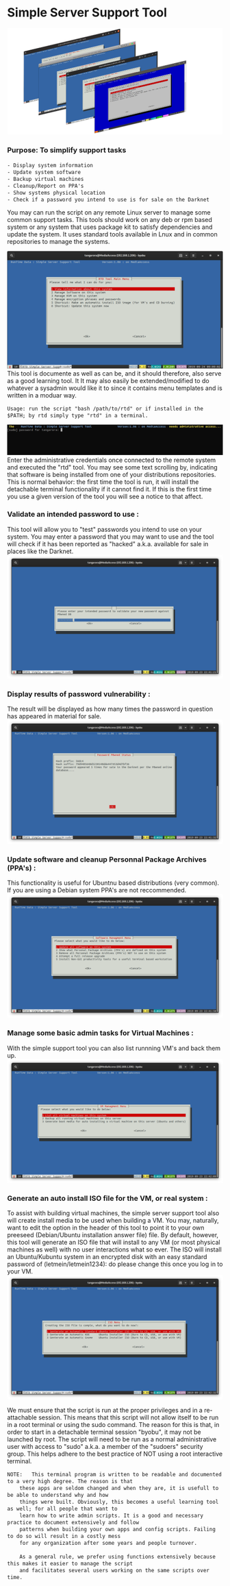 # Simple Server Support Tool

![RTD SSST](Media_files/0-amalgam.png?raw=true "Main Window")


###	Purpose: To simplify support tasks 

	- Display system information 
	- Update system software
	- Backup virtual machines 
	- Cleanup/Report on PPA's
	- Show systems physical location 
	- Check if a password you intend to use is for sale on the Darknet

You may can run the script on any remote Linux server to manage some common support tasks. This tools should work on any deb or rpm based system or any system that uses package kit to satisfy dependencies and update the system. It uses standard tools available in Lnux and in common repositories to manage the systems. 

![RTD SSST](Media_files/11.png?raw=true "Main Window")
This tool is documente as well as can be, and it should therefore, also serve as a good learning tool. It It may also easily be extended/modified to do whatever a sysadmin would like it to since it contains menu templates and is written in a moduar way. 
```
Usage: run the script "bash /path/to/rtd" or if installed in the $PATH; by rtd simply type "rtd" in a terminal.
```


![RTD SSST Screenshot 2](Media_files/10.png?raw=true "Executing the Script")
Enter the administrative credentials once connected to the remote system and executed the "rtd" tool. You may see some text scrolling by, indicating that software is being installed from one of your distributions repositories. This is normal behavior: the first time the tool is run, it will install the detachable terminal functionality if it cannot find it. If this is the first time you use a given version of the tool you will see a notice to that affect. 

### Validate an intended password to use : 
This tool will allow you to "test" passwords you intend to use on your system. You may enter a password that you may want to use and the tool will check if it has been reported as "hacked" a.k.a. available for sale in places like the Darknet.  
![RTD SSST Screenshot 2](Media_files/7-pass.png?raw=true "Testing passwords")
### Display results of password vulnerability : 
The result will be displayed as how many times the password in question has appeared in material for sale.  
![RTD SSST Screenshot 2](Media_files/8-pass.png?raw=true "Passowrd result")

### Update software and cleanup Personnal Package Archives (PPA's) :
This functionality is useful for Ubuntnu based distributions (very common). If you are using a Debian system PPA's are not reccommended. 
![RTD SSST Screenshot 2](Media_files/4-softw.png?raw=true "Managing software")

### Manage some basic admin tasks for Virtual Machines :
With the simple support tool you can also list runnning VM's and back them up. 
![RTD SSST Screenshot 2](Media_files/5-vm.png?raw=true "Managing VM")

### Generate an auto install ISO file for the VM, or real system : 
To assist with building virtual machines, the simple server support tool also will create install media to be used when building a VM. You may, naturally, want to edit the option in the header of this tool to point it to your own preeseed (Debian/Ubuntu installation answer file) file. By default, however, this tool will generate an ISO file that will install to any VM (or most physical machines as well) with no user interactions what so ever. The ISO will install an Ubuntu/Kubuntu system in an encrypted disk with an easy standard password of (letmein/letmein1234): do please change this once you log in to your VM. 
![RTD SSST Screenshot 2](Media_files/9-iso.png?raw=true "Managing ISO")

We must ensure that the script is run at the proper privileges and in a 
re-attachable session. This means that this script will not allow itself to be run in 
a root terminal or using the sudo command. The reason for this is that, in order to start in
a detachable terminal session "byobu", it may not be launched by root. The script will 
need to be run as a normal administrative user with access to "sudo" a.k.a. a member of the 
"sudoers" security group. This helps adhere to the best practice of NOT using a root interactive
terminal. 

```
NOTE:	This terminal program is written to be readable and documented to a very high degree. The reason is that
	these apps are seldom changed and when they are, it is usefull to be able to understand why and how 
	things were built. Obviously, this becomes a useful learning tool as well; for all people that want to 
	learn how to write admin scripts. It is a good and necessary practice to document extensively and follow
	patterns when building your own apps and config scripts. Failing to do so will result in a costly mess
	for any organization after some years and people turnover. 

	As a general rule, we prefer using functions extensively because this makes it easier to manage the script
	and facilitates several users working on the same scripts over time.
```
